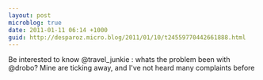 ```yaml
---
layout: post
microblog: true
date: 2011-01-11 06:14 +1000
guid: http://desparoz.micro.blog/2011/01/10/t24559770442661888.html
---
```

Be interested to know @travel_junkie : whats the problem been with @drobo? Mine are ticking away, and I've not heard many complaints before

